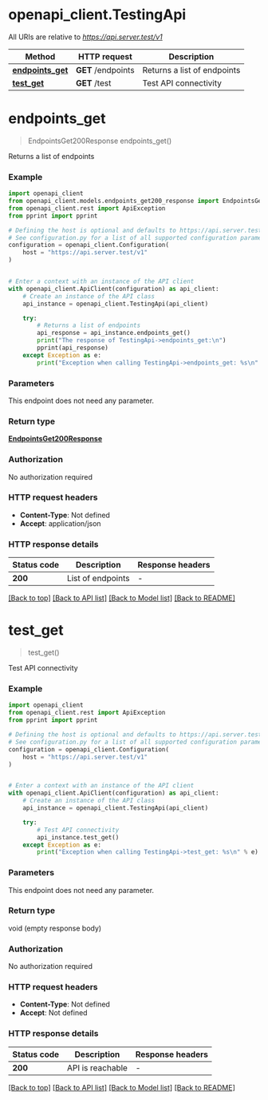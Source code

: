 # openapi_client.TestingApi

All URIs are relative to *https://api.server.test/v1*

Method | HTTP request | Description
------------- | ------------- | -------------
[**endpoints_get**](TestingApi.md#endpoints_get) | **GET** /endpoints | Returns a list of endpoints
[**test_get**](TestingApi.md#test_get) | **GET** /test | Test API connectivity


# **endpoints_get**
> EndpointsGet200Response endpoints_get()

Returns a list of endpoints

### Example


```python
import openapi_client
from openapi_client.models.endpoints_get200_response import EndpointsGet200Response
from openapi_client.rest import ApiException
from pprint import pprint

# Defining the host is optional and defaults to https://api.server.test/v1
# See configuration.py for a list of all supported configuration parameters.
configuration = openapi_client.Configuration(
    host = "https://api.server.test/v1"
)


# Enter a context with an instance of the API client
with openapi_client.ApiClient(configuration) as api_client:
    # Create an instance of the API class
    api_instance = openapi_client.TestingApi(api_client)

    try:
        # Returns a list of endpoints
        api_response = api_instance.endpoints_get()
        print("The response of TestingApi->endpoints_get:\n")
        pprint(api_response)
    except Exception as e:
        print("Exception when calling TestingApi->endpoints_get: %s\n" % e)
```



### Parameters

This endpoint does not need any parameter.

### Return type

[**EndpointsGet200Response**](EndpointsGet200Response.md)

### Authorization

No authorization required

### HTTP request headers

 - **Content-Type**: Not defined
 - **Accept**: application/json

### HTTP response details

| Status code | Description | Response headers |
|-------------|-------------|------------------|
**200** | List of endpoints |  -  |

[[Back to top]](#) [[Back to API list]](../README.md#documentation-for-api-endpoints) [[Back to Model list]](../README.md#documentation-for-models) [[Back to README]](../README.md)

# **test_get**
> test_get()

Test API connectivity

### Example


```python
import openapi_client
from openapi_client.rest import ApiException
from pprint import pprint

# Defining the host is optional and defaults to https://api.server.test/v1
# See configuration.py for a list of all supported configuration parameters.
configuration = openapi_client.Configuration(
    host = "https://api.server.test/v1"
)


# Enter a context with an instance of the API client
with openapi_client.ApiClient(configuration) as api_client:
    # Create an instance of the API class
    api_instance = openapi_client.TestingApi(api_client)

    try:
        # Test API connectivity
        api_instance.test_get()
    except Exception as e:
        print("Exception when calling TestingApi->test_get: %s\n" % e)
```



### Parameters

This endpoint does not need any parameter.

### Return type

void (empty response body)

### Authorization

No authorization required

### HTTP request headers

 - **Content-Type**: Not defined
 - **Accept**: Not defined

### HTTP response details

| Status code | Description | Response headers |
|-------------|-------------|------------------|
**200** | API is reachable |  -  |

[[Back to top]](#) [[Back to API list]](../README.md#documentation-for-api-endpoints) [[Back to Model list]](../README.md#documentation-for-models) [[Back to README]](../README.md)

